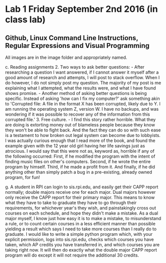 # Lab 1  Friday September 2nd 2016 (in class lab)

## Github, Linux Command Line Instructions, Regular Expressions and Visual Programming

All images are in the image folder and appropriately named.

c. Reading assignments 
  2. Two ways to ask better questions: 
    - After researching a question I want answered, if I cannot answer it myself after a good amount of research and attempts, I will post to stack overflow. When I do however, I do not simply post my question. The majority of my post is me explaining what I attempted, what the results were, and what I have found shows promise. 
    - Another method of asking better questions is being specific. Instead of asking 'how can I fix my computer?' ask something akin to 'Corrupted file: A file in the format X has been corrupted, likely due to Y. I am running the operating system Z, version W. I have no backups, and was wondering if it was possible to recover any of the information from this corrupted file.' 
  3. Free culture.
    - I find this story rather horrible. What they are doing is extorting money out of blameless people because they know they won't be able to fight back. And the fact they can do so with such ease is a testament to how broken out legal system can become due to lobbyists. I was actually curious enough that I read more of the book, and found the example given with the 12 year old girl having her life savings just as atrocious. I would say that this were not as, keyword as, horrible if any of the following occurred: First, if he modified the program with the intent of finding music files on other's computers. Second, if he wrote the entire program by himself. Third, if he made a profit from it. And finally, if he did anything other than simply patch a bug in a pre-existing, already owned program, for fun!

g. A student in RPI can login to sis.rpi.edu, and easily get their CAPP report normally; double majors receive one for each major. Dual majors however only receive the CAPP report for their primary major. This means to know what they have to take to graduate they have to go through their requirements, for whichever year's they wish, and painstakingly cross out courses on each schedule, and hope they didn't make a mistake. As a dual major myself, I know just how easy it is to make a mistake, to misunderstand a rule, or to count certain courses in a less efficient manner than possible yielding a result which says I need to take more courses than I really do to graduate. I would like to write a simple python program which, with your explicit permission, logs into sis.rpi.edu, checks which courses you have taken, which AP credits you have transferred in, and which courses you are taking right now. It will then do exactly what the double major CAPP report program will do except it will not require the additional 30 credits.
